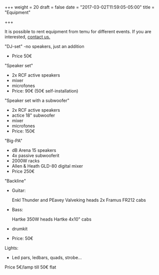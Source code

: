 +++
weight = 20
draft = false
date = "2017-03-02T11:59:05-05:00"
title = "Equipment"

+++

It is possible to rent equipment from temu for different events. If you are interested, [contact us.](#contact)


"DJ-set"
 -no speakers, just an addition
- Price 50€

"Speaker set"
- 2x RCF active speakers
- mixer
- microfones
- Price: 90€ (50€ self-installation)

"Speaker set with a subwoofer"
- 2x RCF active speakers
- actice 18" subwoofer
- mixer
- microfones
- Price: 150€

"Big-PA"
- dB Arena 15 speakers
- 4x passive subwooferit
- 2000W racks
- Allen & Heath GLD-80 digital mixer
- Price 250€

"Backline" 
- Guitar:

  Enkl Thunder and PEavey Valveking heads
  2x Framus FR212 cabs
- Bass:

  Hartke 350W heads
  Hartke 4x10" cabs
- drumkit
  
- Price: 50€


Lights:

- Led pars, ledbars, quads, strobe...

Price 5€/lamp till 50€ flat

